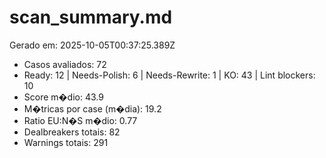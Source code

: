 # scan_summary.md
Gerado em: 2025-10-05T00:37:25.389Z

- Casos avaliados: 72
- Ready: 12 | Needs-Polish: 6 | Needs-Rewrite: 1 | KO: 43 | Lint blockers: 10
- Score m�dio: 43.9
- M�tricas por case (m�dia): 19.2
- Ratio EU:N�S m�dio: 0.77
- Dealbreakers totais: 82
- Warnings totais: 291
